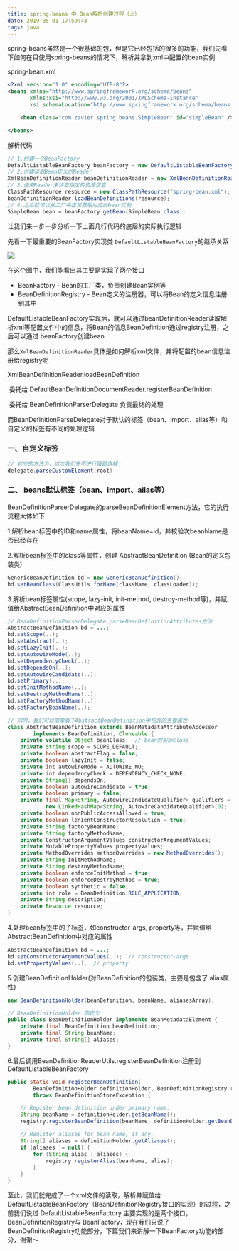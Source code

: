 ```yaml
---
title: spring-beans 中 Bean解析创建过程（上）
date: 2019-05-01 17:59:43
tags: java
---
```




spring-beans虽然是一个很基础的包，但是它已经包括的很多的功能，我们先看下如何在只使用spring-beans的情况下，解析并拿到xml中配置的bean实例

spring-bean.xml

```xml
<?xml version="1.0" encoding="UTF-8"?>
<beans xmlns="http://www.springframework.org/schema/beans"
       xmlns:xsi="http://www.w3.org/2001/XMLSchema-instance"
       xsi:schemaLocation="http://www.springframework.org/schema/beans 			                http://www.springframework.org/schema/beans/spring-beans.xsd">

    <bean class="com.zavier.spring.beans.SimpleBean" id="simpleBean" />

</beans>
```

解析代码

```java
// 1.创建一个BeanFactory
DefaultListableBeanFactory beanFactory = new DefaultListableBeanFactory();
// 2.创建读取Bean定义的Reader
XmlBeanDefinitionReader beanDefinitionReader = new XmlBeanDefinitionReader(beanFactory);
// 3.使用Reader来读取指定的资源信息
ClassPathResource resource = new ClassPathResource("spring-bean.xml");
beanDefinitionReader.loadBeanDefinitions(resource);
// 4.之后就可以从工厂中正常获取对应的bean实例
SimpleBean bean = beanFactory.getBean(SimpleBean.class);
```

<!-- more -->

让我们来一步一步分析一下上面几行代码的底层的实际执行逻辑

先看一下最重要的BeanFactory实现类 `DefaultListableBeanFactory`的继承关系

![](http://zhengw-tech.com/images/DefaultListableBeanFactory.png)

在这个图中，我们能看出其主要是实现了两个接口

- BeanFactory  - Bean的工厂类，负责创建Bean实例等
- BeanDefinitionRegistry - Bean定义的注册器，可以将Bean的定义信息注册到其中

DefaultListableBeanFactory实现后，就可以通过beanDefinitionReader读取解析xml等配置文件中的信息，将Bean的信息BeanDefinition通过registry注册，之后可以通过 beanFactory创建bean



那么`XmlBeanDefinitionReader`具体是如何解析xml文件，并将配置的bean信息注册给registry呢

XmlBeanDefinitionReader.loadBeanDefinition

​    委托给 DefaultBeanDefinitionDocumentReader.registerBeanDefinition

​        委托给 BeanDefinitionParserDelegate 负责最终的处理



而BeanDefinitionParseDelegate对于默认的标签（bean、import、alias等）和自定义的标签有不同的处理逻辑

### 一、自定义标签

```java
// 对应的方法为，这次我们先不进行跟踪讲解
delegate.parseCustomElement(root)
```



### 二、 beans默认标签（bean、import、alias等）

BeanDefinitionParserDelegate的parseBeanDefinitionElement方法，它的执行流程大体如下

1.解析bean标签中的ID和name属性，将beanName=id，并校验次beanName是否已经存在

2.解析bean标签中的class等属性，创建 AbstractBeanDefinition (Bean的定义包装类)

```java
GenericBeanDefinition bd = new GenericBeanDefinition();
bd.setBeanClass(ClassUtils.forName(className, classLoader));
```

3.解析bean标签属性(scope, lazy-init, init-method, destroy-method等)，并赋值给AbstractBeanDefinition中对应的属性

```java
// BeanDefinitionParserDelegate.parseBeanDefinitionAttributes方法
AbstractBeanDefinition bd = ...;
bd.setScope(..);
bd.setAbstract(..);
bd.setLazyInit(..);
bd.setAutowireMode(..);
bd.setDependencyCheck(..);
bd.setDependsOn(..);
bd.setAutowireCandidate(..);
bd.setPrimary(..);
bd.setInitMethodName(..);
bd.setDestroyMethodName(..);
bd.setFactoryMethodName(..);
bd.setFactoryBeanName(..);

// 同时，我们可以简单看下AbstractBeanDefinition中包含的主要属性
class AbstractBeanDefinition extends BeanMetadataAttributeAccessor
		implements BeanDefinition, Cloneable {
    private volatile Object beanClass;  // bean的实际class
    private String scope = SCOPE_DEFAULT;
    private boolean abstractFlag = false;
    private boolean lazyInit = false;
    private int autowireMode = AUTOWIRE_NO;
    private int dependencyCheck = DEPENDENCY_CHECK_NONE;
    private String[] dependsOn;
    private boolean autowireCandidate = true;
    private boolean primary = false;
    private final Map<String, AutowireCandidateQualifier> qualifiers =
    		new LinkedHashMap<String, AutowireCandidateQualifier>(0);
    private boolean nonPublicAccessAllowed = true;
    private boolean lenientConstructorResolution = true;
    private String factoryBeanName;
    private String factoryMethodName;
    private ConstructorArgumentValues constructorArgumentValues;
    private MutablePropertyValues propertyValues;
    private MethodOverrides methodOverrides = new MethodOverrides();
    private String initMethodName;
    private String destroyMethodName;
    private boolean enforceInitMethod = true;
    private boolean enforceDestroyMethod = true;
    private boolean synthetic = false;
    private int role = BeanDefinition.ROLE_APPLICATION;
    private String description;
    private Resource resource;    
}
```

4.处理bean标签中的子标签，如constructor-args, property等，并赋值给AbstractBeanDefinition中对应的属性

```java
AbstractBeanDefinition bd = ...;
bd.setConstructorArgumentValues(..);  // constructor-args
bd.setPropertyValues(..);  // property
```

5.创建BeanDefinitionHolder(对BeanDefinition的包装类，主要是包含了 alias属性)

```java
new BeanDefinitionHolder(beanDefinition, beanName, aliasesArray);

// BeanDefinitionHolder 的定义
public class BeanDefinitionHolder implements BeanMetadataElement {
    private final BeanDefinition beanDefinition;
    private final String beanName;
    private final String[] aliases;
}
```

6.最后调用BeanDefinitionReaderUtils.registerBeanDefinition注册到DefaultListableBeanFactory

```java
public static void registerBeanDefinition(
		BeanDefinitionHolder definitionHolder, BeanDefinitionRegistry registry)
		throws BeanDefinitionStoreException {

	// Register bean definition under primary name.
	String beanName = definitionHolder.getBeanName();
	registry.registerBeanDefinition(beanName, definitionHolder.getBeanDefinition());

	// Register aliases for bean name, if any.
	String[] aliases = definitionHolder.getAliases();
	if (aliases != null) {
		for (String alias : aliases) {
			registry.registerAlias(beanName, alias);
		}
	}
}
```



至此，我们就完成了一个xml文件的读取，解析并赋值给DefaultListableBeanFactory（BeanDefinitionRegistry接口的实现）的过程，之前我们说过 DefaultListableBeanFactory 主要实现的是两个接口，BeanDefinitionRegistry与 BeanFactory，现在我们只说了BeanDefinitionRegistry功能部分，下篇我们来讲解一下BeanFactory功能的部分，谢谢～